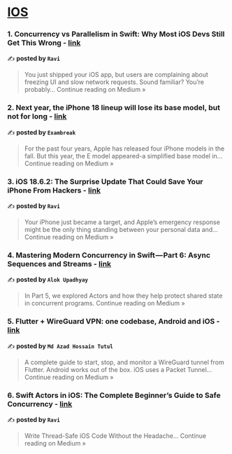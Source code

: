
<h1><a href=https://medium.com/tag/ios/recommended target="_blank" rel="noopener noreferrer">IOS</a></h1>
<h3>1. Concurrency vs Parallelism in Swift: Why Most iOS Devs Still Get This Wrong - <a href="https://ravirafaliya.medium.com/concurrency-vs-parallelism-in-swift-why-most-ios-devs-still-get-this-wrong-f8e61fc38d9f?source=rss------ios-5" target="_blank" rel="noopener noreferrer">link</a></h3>

✍️ **posted by `Ravi`**

<blockquote>You just shipped your iOS app, but users are complaining about freezing UI and slow network requests. Sound familiar? You’re probably…
Continue reading on Medium »</blockquote>

<h3>2. Next year, the iPhone 18 lineup will lose its base model, but not for long - <a href="https://medium.com/@exambreak/next-year-the-iphone-18-lineup-will-lose-its-base-model-but-not-for-long-f6312a56a8ae?source=rss------ios-5" target="_blank" rel="noopener noreferrer">link</a></h3>

✍️ **posted by `Exambreak`**

<blockquote>For the past four years, Apple has released four iPhone models in the fall. But this year, the E model appeared-a simplified base model in…
Continue reading on Medium »</blockquote>

<h3>3. iOS 18.6.2: The Surprise Update That Could Save Your iPhone From Hackers - <a href="https://ravirafaliya.medium.com/ios-18-6-2-the-surprise-update-that-could-save-your-iphone-from-hackers-f2177cf24edc?source=rss------ios-5" target="_blank" rel="noopener noreferrer">link</a></h3>

✍️ **posted by `Ravi`**

<blockquote>Your iPhone just became a target, and Apple’s emergency response might be the only thing standing between your personal data and…
Continue reading on Medium »</blockquote>

<h3>4. Mastering Modern Concurrency in Swift — Part 6: Async Sequences and Streams - <a href="https://medium.com/@alokupadhyay1192/mastering-modern-concurrency-in-swift-part-6-async-sequences-and-streams-c402a4251308?source=rss------ios-5" target="_blank" rel="noopener noreferrer">link</a></h3>

✍️ **posted by `Alok Upadhyay`**

<blockquote>In Part 5, we explored Actors and how they help protect shared state in concurrent programs.
Continue reading on Medium »</blockquote>

<h3>5. Flutter + WireGuard VPN: one codebase, Android and iOS - <a href="https://medium.com/@mdazadhossain95/flutter-wireguard-vpn-one-codebase-android-and-ios-dedb9d4286ec?source=rss------ios-5" target="_blank" rel="noopener noreferrer">link</a></h3>

✍️ **posted by `Md Azad Hossain Tutul`**

<blockquote>A complete guide to start, stop, and monitor a WireGuard tunnel from Flutter. Android works out of the box. iOS uses a Packet Tunnel…
Continue reading on Medium »</blockquote>

<h3>6. Swift Actors in iOS: The Complete Beginner’s Guide to Safe Concurrency - <a href="https://ravirafaliya.medium.com/swift-actors-in-ios-the-complete-beginners-guide-to-safe-concurrency-c39cf89a8125?source=rss------ios-5" target="_blank" rel="noopener noreferrer">link</a></h3>

✍️ **posted by `Ravi`**

<blockquote>Write Thread-Safe iOS Code Without the Headache…
Continue reading on Medium »</blockquote>

